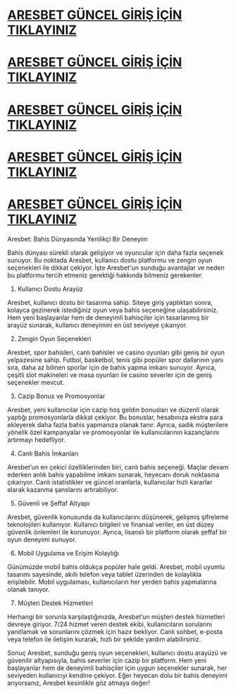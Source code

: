# [ARESBET GÜNCEL GİRİŞ İÇİN TIKLAYINIZ](https://xn--guncelgiri-n9b.com/kwwsv://duhvehow722.frp)


# [ARESBET GÜNCEL GİRİŞ İÇİN TIKLAYINIZ](https://xn--guncelgiri-n9b.com/kwwsv://duhvehow722.frp)



# [ARESBET GÜNCEL GİRİŞ İÇİN TIKLAYINIZ](https://xn--guncelgiri-n9b.com/kwwsv://duhvehow722.frp)



# [ARESBET GÜNCEL GİRİŞ İÇİN TIKLAYINIZ](https://xn--guncelgiri-n9b.com/kwwsv://duhvehow722.frp)



# [ARESBET GÜNCEL GİRİŞ İÇİN TIKLAYINIZ](https://xn--guncelgiri-n9b.com/kwwsv://duhvehow722.frp)




Aresbet: Bahis Dünyasında Yenilikçi Bir Deneyim

Bahis dünyası sürekli olarak gelişiyor ve oyuncular için daha fazla seçenek sunuyor. Bu noktada Aresbet, kullanıcı dostu platformu ve zengin oyun seçenekleri ile dikkat çekiyor. İşte Aresbet'un sunduğu avantajlar ve neden bu platformu tercih etmeniz gerektiği hakkında bilmeniz gerekenler.

1. Kullanıcı Dostu Arayüz

Aresbet, kullanıcı dostu bir tasarıma sahip. Siteye giriş yaptıktan sonra, kolayca gezinerek istediğiniz oyun veya bahis seçeneğine ulaşabilirsiniz. Hem yeni başlayanlar hem de deneyimli bahisçiler için tasarlanmış bir arayüz sunarak, kullanıcı deneyimini en üst seviyeye çıkarıyor.

2. Zengin Oyun Seçenekleri

Aresbet, spor bahisleri, canlı bahisler ve casino oyunları gibi geniş bir oyun yelpazesine sahip. Futbol, basketbol, tenis gibi popüler spor dallarının yanı sıra, daha az bilinen sporlar için de bahis yapma imkanı sunuyor. Ayrıca, çeşitli slot makineleri ve masa oyunları ile casino severler için de geniş seçenekler mevcut.

3. Cazip Bonus ve Promosyonlar

Aresbet, yeni kullanıcılar için cazip hoş geldin bonusları ve düzenli olarak yaptığı promosyonlarla dikkat çekiyor. Bu bonuslar, hesabınıza ekstra para ekleyerek daha fazla bahis yapmanıza olanak tanır. Ayrıca, sadık müşterilere yönelik özel kampanyalar ve promosyonlar ile kullanıcılarının kazançlarını artırmayı hedefliyor.

4. Canlı Bahis İmkanları

Aresbet’un en çekici özelliklerinden biri, canlı bahis seçeneği. Maçlar devam ederken anlık bahis yapabilme imkanı sunarak, heyecanı doruk noktasına çıkarıyor. Canlı istatistikler ve güncel oranlarla, kullanıcılar hızlı kararlar alarak kazanma şanslarını artırabiliyor.

5. Güvenli ve Şeffaf Altyapı

Aresbet, güvenlik konusunda da kullanıcılarını düşünerek, gelişmiş şifreleme teknolojileri kullanıyor. Kullanıcı bilgileri ve finansal veriler, en üst düzey güvenlik önlemleri ile korunuyor. Ayrıca, lisanslı bir platform olarak şeffaf bir oyun deneyimi sunuyor.

6. Mobil Uygulama ve Erişim Kolaylığı

Günümüzde mobil bahis oldukça popüler hale geldi. Aresbet, mobil uyumlu tasarımı sayesinde, akıllı telefon veya tablet üzerinden de kolaylıkla erişilebilir. Mobil uygulaması, kullanıcıların her yerden bahis yapmalarına olanak tanıyor.

7. Müşteri Destek Hizmetleri

Herhangi bir sorunla karşılaştığınızda, Aresbet’un müşteri destek hizmetleri devreye giriyor. 7/24 hizmet veren destek ekibi, kullanıcıların sorularını yanıtlamak ve sorunlarını çözmek için hazır bekliyor. Canlı sohbet, e-posta veya telefon ile iletişim kurarak, hızlı bir şekilde yardım alabilirsiniz.

Sonuç
Aresbet, sunduğu geniş oyun seçenekleri, kullanıcı dostu arayüzü ve güvenilir altyapısıyla, bahis severler için cazip bir platform. Hem yeni başlayanlar hem de deneyimli bahisçiler için uygun seçenekler sunarak, her seviyeden kullanıcıyı kendine çekiyor. Eğer heyecan dolu bir bahis deneyimi arıyorsanız, Aresbet kesinlikle göz atmaya değer!
